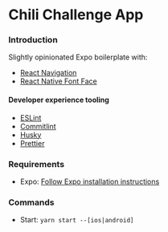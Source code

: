# Chili Challenge App

### Introduction

Slightly opinionated Expo boilerplate with:

- [React Navigation](https://reactnavigation.org/)
- [React Native Font Face](https://github.com/mthines/react-native-font-face)

#### Developer experience tooling

- [ESLint](https://eslint.org/)
- [Commitlint](https://github.com/conventional-changelog/commitlint)
- [Husky](https://github.com/typicode/husky)
- [Prettier](https://prettier.io/)

### Requirements

- Expo: [Follow Expo installation instructions](https://docs.expo.dev/get-started/installation/)

### Commands

- Start: `yarn start --[ios|android]`
